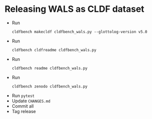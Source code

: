 # Releasing WALS as CLDF dataset

- Run
  ```shell
  cldfbench makecldf cldfbench_wals.py --glottolog-version v5.0
  ```
- Run
  ```shell
  cldfbench cldfreadme cldfbench_wals.py
  ```
- Run
  ```shell
  cldfbench readme cldfbench_wals.py
  ```
- Run
  ```shell
  cldfbench zenodo cldfbench_wals.py
  ```
- Run `pytest`
- Update `CHANGES.md`
- Commit all
- Tag release
